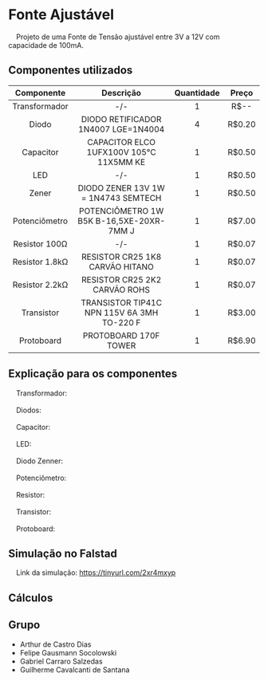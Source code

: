 # Fonte Ajustável
&nbsp;&nbsp;&nbsp;&nbsp;Projeto de uma Fonte de Tensão ajustável entre 3V a 12V com capacidade de 100mA.
## Componentes utilizados
| Componente | Descrição | Quantidade | Preço |
| :-: | :-: | :-: | :-: |
| Transformador | -/- | 1 | R$-- |
| Diodo         | DIODO RETIFICADOR 1N4007 LGE=1N4004 | 4 | R$0.20 |
| Capacitor     | CAPACITOR ELCO 1UFX100V 105°C 11X5MM KE | 1 | R$0.50 |
| LED           | -/- | 1 | R$0.50 |
| Zener        | DIODO ZENER 13V 1W = 1N4743 SEMTECH | 1 | R$0.50 |
| Potenciômetro | POTENCIÔMETRO 1W B5K B-16,5XE-20XR-7MM J | 1 | R$7.00 |
| Resistor 100Ω | -/- | 1 | R$0.07 |
| Resistor 1.8kΩ| RESISTOR CR25 1K8 CARVÃO HITANO | 1 | R$0.07 |
| Resistor 2.2kΩ| RESISTOR CR25 2K2 CARVÃO ROHS | 1 | R$0.07 |
| Transistor    | TRANSISTOR TIP41C NPN 115V 6A 3MH TO-220 F | 1 | R$3.00 |
| Protoboard    | PROTOBOARD 170F TOWER | 1 | R$6.90 |
## Explicação para os componentes
&nbsp;&nbsp;&nbsp;&nbsp;Transformador:<br><br>
&nbsp;&nbsp;&nbsp;&nbsp;Diodos:<br><br>
&nbsp;&nbsp;&nbsp;&nbsp;Capacitor:<br><br>
&nbsp;&nbsp;&nbsp;&nbsp;LED:<br><br>
&nbsp;&nbsp;&nbsp;&nbsp;Diodo Zenner:<br><br>
&nbsp;&nbsp;&nbsp;&nbsp;Potenciômetro:<br><br>
&nbsp;&nbsp;&nbsp;&nbsp;Resistor:<br><br>
&nbsp;&nbsp;&nbsp;&nbsp;Transistor:<br><br>
&nbsp;&nbsp;&nbsp;&nbsp;Protoboard:
## Simulação no Falstad
&nbsp;&nbsp;&nbsp;&nbsp;Link da simulação: https://tinyurl.com/2xr4mxyp
## Cálculos
## Grupo
+ Arthur de Castro Dias
+ Felipe Gausmann Socolowski
+ Gabriel Carraro Salzedas
+ Guilherme Cavalcanti de Santana
